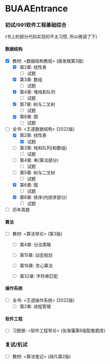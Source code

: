 # BUAAEntrance

### 初试/991软件工程基础综合

(书上的部分代码实现的不太习惯, 所以微调了下)

#### 数据结构
- [x] 教材: <数据结构教程> (唐发根第3版)
    - [x] 第2章: 线性表
      - [ ] 试题
    - [x] 第3章: 数组
      - [ ] 试题
    - [x] 第4章: 堆栈和队列
      - [ ] 试题
    - [x] 第7章: 树与二叉树
      - [ ] 试题
    - [x] 第8章: 图
      - [ ] 试题
- [ ] 全书: <王道数据结构> (2022版)
    - [x] 第2章: 线性表
      - [x] 试题
    - [ ] 第3章: 栈和队列(和数组)
      - [ ] 试题
    - [ ] 第4章: 串(算法部分)
      - [ ] 试题
    - [ ] 第5章: 树与二叉树
      - [ ] 试题
    - [x] 第6章: 图
      - [ ] 试题
    - [x] 第8章: 排序(内排序部分)
      - [ ] 试题
- [ ] 历年真题

[//]: # (- [ ] 拔高: <算法与数据结构考研试题精析> &#40;数据结构1800&#41; 部分代码)

#### 算法
- [ ] 教材: <算法导论> (第3版)
  - [ ] 第4章: 分治策略
  - [ ] 第15章: 动态规划
  - [ ] 第16章: 贪心算法
  - [ ] 第32章: 字符串匹配


[//]: # (以下这个课好像是伪代码, 所以略过, 不过讲得是很好的, 工信部高校讲课水平感觉都挺棒的, 从不死板念PPT)

[//]: # (- [ ] 教程: <算法设计与分析> &#40;[北航MOOC]&#40;https://www.icourse163.org/course/BUAA-1449777166&#41;&#41;)

[//]: # (  - [ ] 分治)

[//]: # (  - [ ] 动态规划)

[//]: # (  - [ ] 贪心)

[//]: # (  - [ ] 图算法)


#### 操作系统
- [ ] 全书: <王道操作系统> (2022版)
    - [ ] 第2章: 进程管理

#### 软件工程
- [ ] 习题册: <软件工程导论> (张海藩第6版配套题库)

### 复试/机试
- [ ] 教材: <算法笔记> (胡凡第2版)